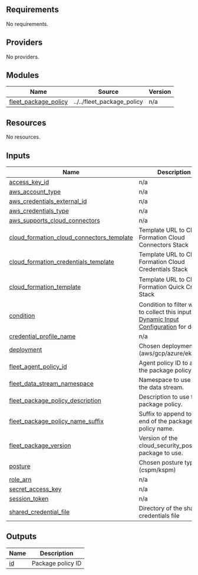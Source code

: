 <!-- BEGIN_TF_DOCS -->
## Requirements

No requirements.

## Providers

No providers.

## Modules

| Name | Source | Version |
|------|--------|---------|
| <a name="module_fleet_package_policy"></a> [fleet\_package\_policy](#module\_fleet\_package\_policy) | ../../fleet_package_policy | n/a |

## Resources

No resources.

## Inputs

| Name | Description | Type | Default | Required |
|------|-------------|------|---------|:--------:|
| <a name="input_access_key_id"></a> [access\_key\_id](#input\_access\_key\_id) | n/a | `string` | `null` | no |
| <a name="input_aws_account_type"></a> [aws\_account\_type](#input\_aws\_account\_type) | n/a | `string` | `null` | no |
| <a name="input_aws_credentials_external_id"></a> [aws\_credentials\_external\_id](#input\_aws\_credentials\_external\_id) | n/a | `string` | `null` | no |
| <a name="input_aws_credentials_type"></a> [aws\_credentials\_type](#input\_aws\_credentials\_type) | n/a | `string` | `null` | no |
| <a name="input_aws_supports_cloud_connectors"></a> [aws\_supports\_cloud\_connectors](#input\_aws\_supports\_cloud\_connectors) | n/a | `bool` | `null` | no |
| <a name="input_cloud_formation_cloud_connectors_template"></a> [cloud\_formation\_cloud\_connectors\_template](#input\_cloud\_formation\_cloud\_connectors\_template) | Template URL to Cloud Formation Cloud Connectors Stack | `string` | `"https://console.aws.amazon.com/cloudformation/home#/stacks/quickcreate?templateURL=https://elastic-cspm-cft.s3.eu-central-1.amazonaws.com/cloudformation-cloud-connectors-ACCOUNT_TYPE-9.1.0.yml&param_ElasticResourceId=RESOURCE_ID"` | no |
| <a name="input_cloud_formation_credentials_template"></a> [cloud\_formation\_credentials\_template](#input\_cloud\_formation\_credentials\_template) | Template URL to Cloud Formation Cloud Credentials Stack | `string` | `"https://console.aws.amazon.com/cloudformation/home#/stacks/quickcreate?templateURL=https://elastic-cspm-cft.s3.eu-central-1.amazonaws.com/cloudformation-cspm-direct-access-key-ACCOUNT_TYPE-8.19.0.yml"` | no |
| <a name="input_cloud_formation_template"></a> [cloud\_formation\_template](#input\_cloud\_formation\_template) | Template URL to Cloud Formation Quick Create Stack | `string` | `"https://console.aws.amazon.com/cloudformation/home#/stacks/quickcreate?templateURL=https://elastic-cspm-cft.s3.eu-central-1.amazonaws.com/cloudformation-cspm-ACCOUNT_TYPE-8.19.0.yml&stackName=Elastic-Cloud-Security-Posture-Management&param_EnrollmentToken=FLEET_ENROLLMENT_TOKEN&param_FleetUrl=FLEET_URL&param_ElasticAgentVersion=KIBANA_VERSION&param_ElasticArtifactServer=https://artifacts.elastic.co/downloads/beats/elastic-agent"` | no |
| <a name="input_condition"></a> [condition](#input\_condition) | Condition to filter when to collect this input. See [Dynamic Input Configuration](https://www.elastic.co/guide/en/fleet/current/dynamic-input-configuration.html) for details. | `string` | `null` | no |
| <a name="input_credential_profile_name"></a> [credential\_profile\_name](#input\_credential\_profile\_name) | n/a | `string` | `null` | no |
| <a name="input_deployment"></a> [deployment](#input\_deployment) | Chosen deployment type (aws/gcp/azure/eks/k8s) | `string` | n/a | yes |
| <a name="input_fleet_agent_policy_id"></a> [fleet\_agent\_policy\_id](#input\_fleet\_agent\_policy\_id) | Agent policy ID to add the package policy to. | `string` | n/a | yes |
| <a name="input_fleet_data_stream_namespace"></a> [fleet\_data\_stream\_namespace](#input\_fleet\_data\_stream\_namespace) | Namespace to use for the data stream. | `string` | `"default"` | no |
| <a name="input_fleet_package_policy_description"></a> [fleet\_package\_policy\_description](#input\_fleet\_package\_policy\_description) | Description to use for the package policy. | `string` | `""` | no |
| <a name="input_fleet_package_policy_name_suffix"></a> [fleet\_package\_policy\_name\_suffix](#input\_fleet\_package\_policy\_name\_suffix) | Suffix to append to the end of the package policy name. | `string` | `""` | no |
| <a name="input_fleet_package_version"></a> [fleet\_package\_version](#input\_fleet\_package\_version) | Version of the cloud\_security\_posture package to use. | `string` | `"3.1.0-preview02"` | no |
| <a name="input_posture"></a> [posture](#input\_posture) | Chosen posture type (cspm/kspm) | `string` | n/a | yes |
| <a name="input_role_arn"></a> [role\_arn](#input\_role\_arn) | n/a | `string` | `null` | no |
| <a name="input_secret_access_key"></a> [secret\_access\_key](#input\_secret\_access\_key) | n/a | `string` | `null` | no |
| <a name="input_session_token"></a> [session\_token](#input\_session\_token) | n/a | `string` | `null` | no |
| <a name="input_shared_credential_file"></a> [shared\_credential\_file](#input\_shared\_credential\_file) | Directory of the shared credentials file | `string` | `null` | no |

## Outputs

| Name | Description |
|------|-------------|
| <a name="output_id"></a> [id](#output\_id) | Package policy ID |
<!-- END_TF_DOCS -->